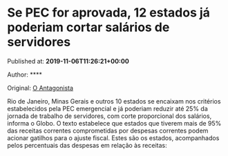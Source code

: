 
# Se PEC for aprovada, 12 estados já poderiam cortar salários de servidores

Published at: **2019-11-06T11:26:21+00:00**

Author: ****

Original: [O Antagonista](https://www.oantagonista.com/economia/se-pec-for-aprovada-12-estados-ja-poderiam-cortar-salarios-de-servidores/)

Rio de Janeiro, Minas Gerais e outros 10 estados se encaixam nos critérios estabelecidos pela PEC emergencial e já poderiam reduzir até 25% da jornada de trabalho de servidores, com corte proporcional dos salários, informa o Globo.
O texto estabelece que estados que tiverem mais de 95% das receitas correntes comprometidas por despesas correntes podem acionar gatilhos para o ajuste fiscal.
Estes são os estados, acompanhados pelos percentuais das despesas em relação às receitas:
 
